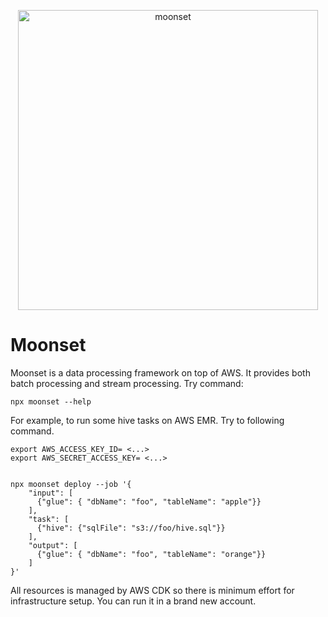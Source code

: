 <p align="center">
  <img alt="moonset" src="https://raw.githubusercontent.com/wangzhihao/Moonset/second/images/moonset.jpg" width="480">
</p>

# Moonset

Moonset is a data processing framework on top of AWS. It provides both batch
processing and stream processing. Try command:

```
npx moonset --help
```

For example, to run some hive tasks on AWS EMR. Try to following command.

```
export AWS_ACCESS_KEY_ID= <...>
export AWS_SECRET_ACCESS_KEY= <...>


npx moonset deploy --job '{
    "input": [
      {"glue": { "dbName": "foo", "tableName": "apple"}}
    ],
    "task": [
      {"hive": {"sqlFile": "s3://foo/hive.sql"}}
    ],
    "output": [
      {"glue": { "dbName": "foo", "tableName": "orange"}}
    ]
}' 

```

All resources is managed by AWS CDK so there is minimum effort for
infrastructure setup. You can run it in a brand new account.
